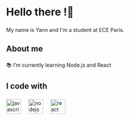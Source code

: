 <h1 align="left">Hello there !👋</h1>

###

<p align="left">My name is Yann and I'm a student at ECE Paris.</p>

###

<h2 align="left">About me</h2>

###

<p align="left">📚 I'm currently learning Node.js and React</p>

###

<h2 align="left">I code with</h2>

###

<div align="left">
  <img src="https://cdn.jsdelivr.net/gh/devicons/devicon/icons/javascript/javascript-original.svg" height="40" alt="javascript logo"  />
  <img width="12" />
  <img src="https://cdn.jsdelivr.net/gh/devicons/devicon/icons/nodejs/nodejs-original.svg" height="40" alt="nodejs logo"  />
  <img width="12" />
  <img src="https://cdn.jsdelivr.net/gh/devicons/devicon/icons/react/react-original.svg" height="40" alt="react logo"  />
  <img width="12" />
 
</div>

###

